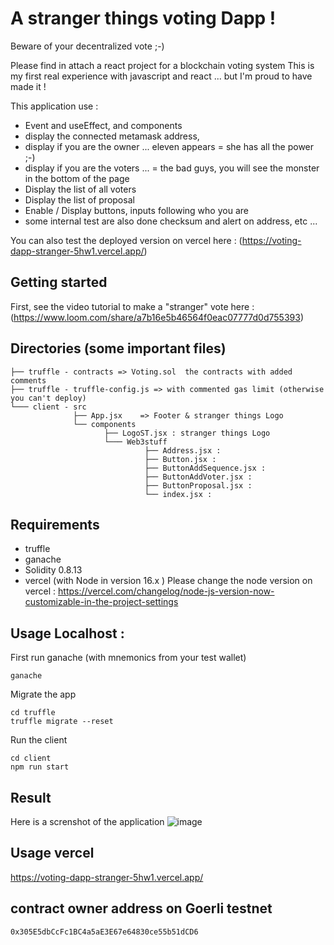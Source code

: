 # A stranger things voting Dapp !

Beware of your decentralized vote ;-)

Please find in attach a react project for a blockchain voting system 
This is my first real experience with javascript and react ... but I'm proud to have made it !

This application use : 
* Event and useEffect, and components 
* display the connected metamask address, 
* display if you are the owner ...  eleven appears = she has all the power ;-)
* display if you are the voters ... = the bad guys, you will see the monster in the bottom of the page 
* Display the list of all voters 
* Display the list of proposal 
* Enable / Display buttons, inputs following who you are
* some internal test are also done checksum and alert on address, etc ... 

You can also test the deployed version on vercel here : (https://voting-dapp-stranger-5hw1.vercel.app/)
## Getting started 

First, see the video tutorial to make a "stranger" vote here : (https://www.loom.com/share/a7b16e5b46564f0eac07777d0d755393)

## Directories (some important files)
```
├── truffle - contracts => Voting.sol  the contracts with added comments 
├── truffle - truffle-config.js => with commented gas limit (otherwise you can't deploy) 
└─── client - src 
              ├── App.jsx    => Footer & stranger things Logo 
              └── components 
                     ├── LogoST.jsx : stranger things Logo 
                     └─── Web3stuff
                              ├── Address.jsx : 
                              ├── Button.jsx : 
                              ├── ButtonAddSequence.jsx : 
                              ├── ButtonAddVoter.jsx : 
                              ├── ButtonProposal.jsx : 
                              └── index.jsx : 
```                              

## Requirements 

* truffle 
* ganache 
* Solidity 0.8.13
* vercel (with Node in version 16.x )
Please change the node version on vercel : 
https://vercel.com/changelog/node-js-version-now-customizable-in-the-project-settings


## Usage Localhost : 

First run ganache (with mnemonics from your test wallet)
```
ganache
```
Migrate the app 
```
cd truffle 
truffle migrate --reset
```
Run the client 
```
cd client
npm run start
```

## Result

Here is a screnshot of the application 
![image](https://user-images.githubusercontent.com/23697098/203326112-3456772d-6c0a-4feb-8422-5873e541e20d.png)


## Usage vercel 

https://voting-dapp-stranger-5hw1.vercel.app/

## contract owner address on Goerli testnet 
```
0x305E5dbCcFc1BC4a5aE3E67e64830ce55b51dCD6
```
